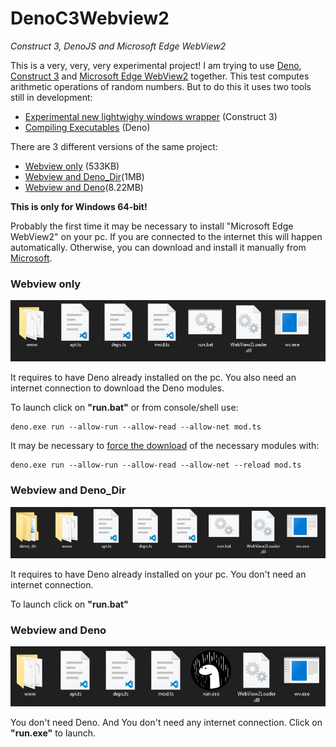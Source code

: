 # DenoC3Webview2
_Construct 3, DenoJS and Microsoft Edge WebView2_

This is a very, very, very experimental project! I am trying to use [Deno](https://deno.land/), [Construct 3](https://www.construct.net/en) and [Microsoft Edge WebView2](https://developer.microsoft.com/en-us/microsoft-edge/webview2/) together. This test computes arithmetic operations of random numbers. But to do this it uses two tools still in development:

- [Experimental new lightwighy windows wrapper](https://www.construct.net/en/forum/construct-3/general-discussion-7/experimental-new-lightweight-158536#forumPost1035547) (Construct 3)
- [Compiling Executables](https://deno.land/manual@master/tools/compiler) (Deno)

There are 3 different versions of the same project:

- [Webview only](https://github.com/el3um4s/DenoC3Webview2/releases/download/v0.0.2/webview.zip) (533KB)
- [Webview and Deno_Dir](https://github.com/el3um4s/DenoC3Webview2/releases/download/v0.0.2/webview-and-deno_dir.zip)(1MB)
- [Webview and Deno](https://github.com/el3um4s/DenoC3Webview2/releases/download/v0.0.2/webview-and-denojs.zip)(8.22MB)


**This is only for Windows 64-bit!**

Probably the first time it may be necessary to install "Microsoft Edge WebView2" on your pc. If you are connected to the internet this will happen automatically. Otherwise, you can download and install it manually from [Microsoft](https://developer.microsoft.com/en-us/microsoft-edge/webview2/).

### Webview only

![Webview Only](/assets/folder-webview-only.jpg)

It requires to have Deno already installed on the pc. You also need an internet connection to download the Deno modules.

To launch click on **"run.bat"** or from console/shell use:

```
deno.exe run --allow-run --allow-read --allow-net mod.ts
```

It may be necessary to [force the download](https://deno.land/manual@v1.7.4/linking_to_external_code/reloading_modules#reloading-modules) of the necessary modules with:
```
deno.exe run --allow-run --allow-read --allow-net --reload mod.ts
```

### Webview and Deno_Dir

![Webview and Deno_Dir](/assets/folder-webview-and-deno-dir.jpg)

It requires to have Deno already installed on your pc. You don't need an internet connection.

To launch click on **"run.bat"**

### Webview and Deno

![Webview and Deno](/assets/folder-webview-and-deno.jpg)

You don't need Deno. And You don't need any internet connection. Click on **"run.exe"** to launch.
